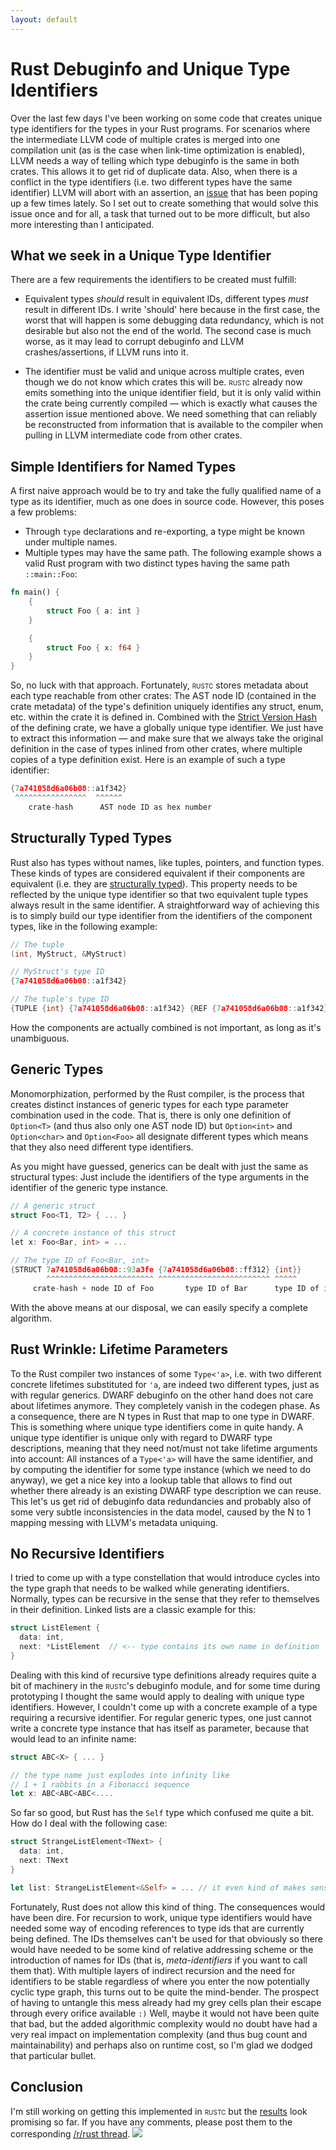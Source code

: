 ```yaml
---
layout: default
---
```

# Rust Debuginfo and Unique Type Identifiers
Over the last few days I've been working on some code that creates unique type identifiers for the
types in your Rust programs. For scenarios where the intermediate LLVM code of multiple crates is
merged into one compilation unit (as is the case when link-time optimization is enabled), LLVM needs
a way of telling which type debuginfo is the same in both crates. This allows it to get rid of
duplicate data. Also, when there is a conflict in the type identifiers (i.e. two different types
have the same identifier) LLVM will abort with an assertion, an
[issue](https://github.com/mozilla/rust/issues/13681) that has been poping up a few times lately.
So I set out to create something that would solve this issue once and for all, a task that turned
out to be more difficult, but also more interesting than I anticipated.



## What we seek in a Unique Type Identifier
There are a few requirements the identifiers to be created must fulfill:

+ Equivalent types *should* result in equivalent IDs, different types *must* result in different
  IDs. I write 'should' here because in the first case, the worst that will happen is some debugging
  data redundancy, which is not desirable but also not the end of the world. The second case is
  much worse, as it may lead to corrupt debuginfo and LLVM crashes/assertions, if LLVM runs into it.

+ The identifier must be valid and unique across multiple crates, even though we do not know which
  crates this will be. <span style="font-variant: small-caps">rustc</span> already now emits
  something into the unique identifier field, but it
  is only valid within the crate being currently compiled ― which is exactly what causes the
  assertion issue mentioned above. We need something that can reliably be reconstructed from
  information that is available to the compiler when pulling in LLVM intermediate code from other
  crates.


## Simple Identifiers for Named Types
A first naive approach would be to try and take the fully qualified name of a type as its
identifier, much as one does in source code. However, this poses a few problems:

+ Through `type` declarations and re-exporting, a type might be known under multiple names.
+ Multiple types may have the same path. The following example shows a valid Rust program with two
  distinct types having the same path `::main::Foo`:

```rust
fn main() {
	{
		struct Foo { a: int }
	}

	{
		struct Foo { x: f64 }
	}
}
```
So, no luck with that approach. Fortunately, <span style="font-variant: small-caps">rustc</span>
stores metadata about each type reachable from other crates: The AST node ID (contained in the crate
metadata) of the type's definition uniquely identifies any struct, enum, etc. within the crate it is
defined in. Combined with the [Strict Version Hash](https://github.com/mozilla/rust/blob/0.10/src/librustc/back/svh.rs#L11) of the defining crate, we have a globally unique type identifier. We just
have to extract this information ― and make sure that we always take the original definition in
the case of types inlined from other crates, where multiple copies of a type definition exist.
Here is an example of such a type identifier:

```c
{7a741058d6a06b08::a1f342}
 ^^^^^^^^^^^^^^^^  ^^^^^^
    crate-hash      AST node ID as hex number
```

## Structurally Typed Types
Rust also has types without names, like tuples, pointers, and function types. These kinds of types are
considered equivalent if their components are equivalent (i.e. they are [structurally typed](http://en.wikipedia.org/wiki/Structural_typing)). This property needs to be reflected by the unique type identifier so that
two equivalent tuple types always result in the same identifier. A straightforward way of achieving
this is to simply build our type identifier from the identifiers of the component types, like in the
following example:

```c
// The tuple
(int, MyStruct, &MyStruct)

// MyStruct's type ID
{7a741058d6a06b08::a1f342}

// The tuple's type ID
{TUPLE {int} {7a741058d6a06b08::a1f342} {REF {7a741058d6a06b08::a1f342}}}
```
How the components are actually combined is not important, as long as it's unambiguous.

## Generic Types
Monomorphization, performed by the Rust compiler, is the process that creates distinct instances
of generic types for each type parameter combination used in the code. That is, there is only one
definition of `Option<T>` (and thus also only one AST node ID) but `Option<int>` and `Option<char>`
and `Option<Foo>` all designate different types which means that they also need different type
identifiers.

As you might have guessed, generics can be dealt with just the same as structural types: Just
include the identifiers of the type arguments in the identifier of the generic type instance.

```cpp
// A generic struct
struct Foo<T1, T2> { ... }

// A concrete instance of this struct
let x: Foo<Bar, int> = ...

// The type ID of Foo<Bar, int>
{STRUCT 7a741058d6a06b08::93a3fe {7a741058d6a06b08::ff312} {int}}
        ^^^^^^^^^^^^^^^^^^^^^^^^ ^^^^^^^^^^^^^^^^^^^^^^^^^ ^^^^^
     crate-hash + node ID of Foo       type ID of Bar      type ID of int
```

With the above means at our disposal, we can easily specify a complete algorithm.

## Rust Wrinkle: Lifetime Parameters
To the Rust compiler two instances of some `Type<'a>`, i.e. with two different concrete lifetimes
substituted for `'a`, are indeed two different types, just as with regular generics. DWARF debuginfo
on the other hand does not care about lifetimes anymore. They completely vanish in the codegen
phase. As a consequence, there are N types in Rust that map to one type in DWARF. This is something
where unique type identifiers come in quite handy. A unique type identifier is unique only with
regard to DWARF type descriptions, meaning that they need not/must not take lifetime arguments into
account: All instances of a `Type<'a>` will have the same identifier, and by computing the
identifier for some type instance (which we need to do anyway), we get a nice key into a
lookup table that allows to find out whether there already is an existing DWARF type description we
can reuse. This let's us get rid of debuginfo data redundancies and probably also of some very
subtle inconsistencies in the data model, caused by the N to 1 mapping messing with LLVM's metadata
uniquing.

## No Recursive Identifiers
I tried to come up with a type constellation that would introduce cycles into the type graph that
needs to be walked while generating identifiers. Normally, types can be recursive in the sense that
they refer to themselves in their definition. Linked lists are a classic example for this:

```rust
struct ListElement {
  data: int,
  next: *ListElement  // <-- type contains its own name in definition
}
```
Dealing with this kind of recursive type definitions already requires quite a bit of
machinery in the <span style="font-variant: small-caps">rustc</span>'s debuginfo module, and for
some time during prototyping I thought the same would apply to dealing with unique type identifiers.
However, I couldn't come up with a concrete example of a type requiring a recursive identifier. For
regular generic types, one just cannot write a concrete type instance that has itself as parameter,
because that would lead to an infinite name:

```rust
struct ABC<X> { ... }

// the type name just explodes into infinity like
// 1 + 1 rabbits in a Fibonacci sequence
let x: ABC<ABC<ABC<....
```
So far so good, but Rust has the `Self` type which confused me quite a bit. How do I deal with the
following case:

```rust
struct StrangeListElement<TNext> {
  data: int,
  next: TNext
}

let list: StrangeListElement<&Self> = ... // it even kind of makes sense..
```

Fortunately, Rust does not allow this kind of thing. The consequences would have been dire. For
recursion to work, unique type identifiers would have needed some way of encoding references to
type ids that are currently being defined. The IDs themselves can't be used for that obviously so
there would have needed to be some kind of relative addressing scheme or the introduction of names for IDs
(that is, *meta-identifiers* if you want to call them that). With multiple layers of indirect
recursion and the need for identifiers to
be stable regardless of where you enter the now potentially cyclic type graph, this turns out to be
quite the mind-bender. The prospect of having to untangle this mess already had my grey cells plan
their escape through every orifice available `:)` Well, maybe it would not have been quite that bad,
but the added algorithmic complexity would no doubt have had a very real impact on implementation
complexity (and thus bug count and maintainability) and perhaps also on runtime cost, so I'm glad
we dodged that particular bullet.

## Conclusion
I'm still working on getting this implemented in <span style="font-variant: small-caps">rustc</span>
but the [results](https://github.com/michaelwoerister/rust/tree/unique_type_id) look promising so
far. If you have any comments, please post them to the corresponding
[/r/rust thread](http://www.reddit.com/r/rust/comments/27dlam/rust_debuginfo_and_unique_type_identifiers/). <img class="blackflower" src="{{site.url}}/images/flower-black.svg"></img>
